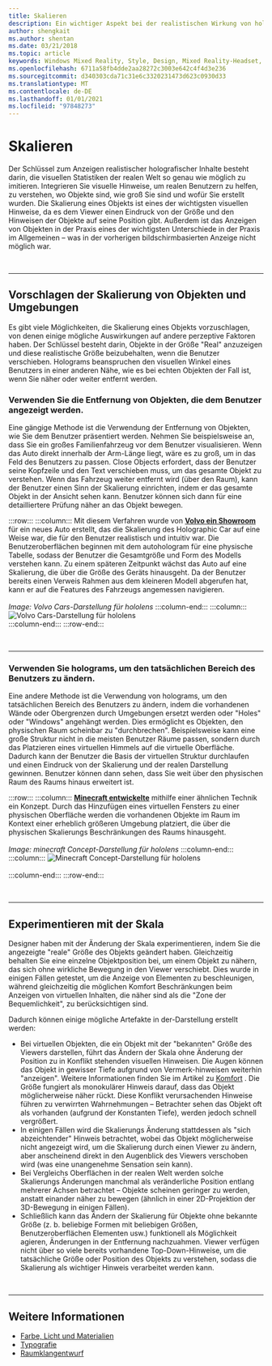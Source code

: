 ```yaml
---
title: Skalieren
description: Ein wichtiger Aspekt bei der realistischen Wirkung von holografisch dargestellten Inhalten ist das möglichst genaue Nachahmen der visuellen Statistik der echten Welt.
author: shengkait
ms.author: shentan
ms.date: 03/21/2018
ms.topic: article
keywords: Windows Mixed Reality, Style, Design, Mixed Reality-Headset, Windows Mixed Reality-Headset, Virtual Reality-Headset, hololens, Skalierung, holograms
ms.openlocfilehash: 6711a58fb4dde2aa28272c3003e642c4f4d3e236
ms.sourcegitcommit: d340303cda71c31e6c3320231473d623c0930d33
ms.translationtype: MT
ms.contentlocale: de-DE
ms.lasthandoff: 01/01/2021
ms.locfileid: "97848273"
---
```

# <a name="scale"></a>Skalieren

Der Schlüssel zum Anzeigen realistischer holografischer Inhalte besteht darin, die visuellen Statistiken der realen Welt so genau wie möglich zu imitieren. Integrieren Sie visuelle Hinweise, um realen Benutzern zu helfen, zu verstehen, wo Objekte sind, wie groß Sie sind und wofür Sie erstellt wurden. Die Skalierung eines Objekts ist eines der wichtigsten visuellen Hinweise, da es dem Viewer einen Eindruck von der Größe und den Hinweisen der Objekte auf seine Position gibt. Außerdem ist das Anzeigen von Objekten in der Praxis eines der wichtigsten Unterschiede in der Praxis im Allgemeinen – was in der vorherigen bildschirmbasierten Anzeige nicht möglich war.

<br>

---

## <a name="how-to-suggest-the-scale-of-objects-and-environments"></a>Vorschlagen der Skalierung von Objekten und Umgebungen

Es gibt viele Möglichkeiten, die Skalierung eines Objekts vorzuschlagen, von denen einige mögliche Auswirkungen auf andere perzeptive Faktoren haben. Der Schlüssel besteht darin, Objekte in der Größe "Real" anzuzeigen und diese realistische Größe beizubehalten, wenn die Benutzer verschieben. Holograms beanspruchen den visuellen Winkel eines Benutzers in einer anderen Nähe, wie es bei echten Objekten der Fall ist, wenn Sie näher oder weiter entfernt werden.

### <a name="use-the-distance-of-objects-as-theyre-presented-to-the-user"></a>Verwenden Sie die Entfernung von Objekten, die dem Benutzer angezeigt werden.

Eine gängige Methode ist die Verwendung der Entfernung von Objekten, wie Sie dem Benutzer präsentiert werden. Nehmen Sie beispielsweise an, dass Sie ein großes Familienfahrzeug vor dem Benutzer visualisieren. Wenn das Auto direkt innerhalb der Arm-Länge liegt, wäre es zu groß, um in das Feld des Benutzers zu passen. Close Objects erfordert, dass der Benutzer seine Kopfzeile und den Text verschieben muss, um das gesamte Objekt zu verstehen. Wenn das Fahrzeug weiter entfernt wird (über den Raum), kann der Benutzer einen Sinn der Skalierung einrichten, indem er das gesamte Objekt in der Ansicht sehen kann. Benutzer können sich dann für eine detailliertere Prüfung näher an das Objekt bewegen.

:::row:::
    :::column:::
        Mit diesem Verfahren wurde von **[Volvo ein Showroom](https://www.youtube.com/watch?v=DilzwF90vec)** für ein neues Auto erstellt, das die Skalierung des Holographic Car auf eine Weise war, die für den Benutzer realistisch und intuitiv war. Die Benutzeroberflächen beginnen mit dem autohologram für eine physische Tabelle, sodass der Benutzer die Gesamtgröße und Form des Modells verstehen kann. Zu einem späteren Zeitpunkt wächst das Auto auf eine Skalierung, die über die Größe des Geräts hinausgeht. Da der Benutzer bereits einen Verweis Rahmen aus dem kleineren Modell abgerufen hat, kann er auf die Features des Fahrzeugs angemessen navigieren.<br>
        <br>
        *Image: Volvo Cars-Darstellung für hololens*
    :::column-end:::
        :::column:::
       ![Volvo Cars-Darstellung für hololens](images/volvo-cars-microsoft-hololens-experience01-640px.jpg)<br>
    :::column-end:::
:::row-end:::


<br>

---

### <a name="use-holograms-to-modify-the-users-real-space"></a>Verwenden Sie holograms, um den tatsächlichen Bereich des Benutzers zu ändern.

Eine andere Methode ist die Verwendung von holograms, um den tatsächlichen Bereich des Benutzers zu ändern, indem die vorhandenen Wände oder Obergrenzen durch Umgebungen ersetzt werden oder "Holes" oder "Windows" angehängt werden. Dies ermöglicht es Objekten, den physischen Raum scheinbar zu "durchbrechen". Beispielsweise kann eine große Struktur nicht in die meisten Benutzer Räume passen, sondern durch das Platzieren eines virtuellen Himmels auf die virtuelle Oberfläche. Dadurch kann der Benutzer die Basis der virtuellen Struktur durchlaufen und einen Eindruck von der Skalierung und der realen Darstellung gewinnen. Benutzer können dann sehen, dass Sie weit über den physischen Raum des Raums hinaus erweitert ist.

:::row:::
    :::column:::
        **[Minecraft entwickelte](https://minecraft.net/)** mithilfe einer ähnlichen Technik ein Konzept. Durch das Hinzufügen eines virtuellen Fensters zu einer physischen Oberfläche werden die vorhandenen Objekte im Raum im Kontext einer erheblich größeren Umgebung platziert, die über die physischen Skalierungs Beschränkungen des Raums hinausgeht.<br>
        <br>
        *Image: minecraft Concept-Darstellung für hololens*
    :::column-end:::
        :::column:::
       ![Minecraft Concept-Darstellung für hololens](images/800px-minecraftwindow-640px.jpg)<br><br>
    :::column-end:::
:::row-end:::


<br>

---


## <a name="experimenting-with-scale"></a>Experimentieren mit der Skala

Designer haben mit der Änderung der Skala experimentieren, indem Sie die angezeigte "reale" Größe des Objekts geändert haben. Gleichzeitig behalten Sie eine einzelne Objektposition bei, um einem Objekt zu nähern, das sich ohne wirkliche Bewegung in den Viewer verschiebt. Dies wurde in einigen Fällen getestet, um die Anzeige von Elementen zu beschleunigen, während gleichzeitig die möglichen Komfort Beschränkungen beim Anzeigen von virtuellen Inhalten, die näher sind als die "Zone der Bequemlichkeit", zu berücksichtigen sind.

Dadurch können einige mögliche Artefakte in der-Darstellung erstellt werden:
* Bei virtuellen Objekten, die ein Objekt mit der "bekannten" Größe des Viewers darstellen, führt das Ändern der Skala ohne Änderung der Position zu in Konflikt stehenden visuellen Hinweisen. Die Augen können das Objekt in gewisser Tiefe aufgrund von Vermerk-hinweisen weiterhin "anzeigen". Weitere Informationen finden Sie im Artikel zu [Komfort](comfort.md) . Die Größe fungiert als monokulärer Hinweis darauf, dass das Objekt möglicherweise näher rückt. Diese Konflikt verursachenden Hinweise führen zu verwirrten Wahrnehmungen – Betrachter sehen das Objekt oft als vorhanden (aufgrund der Konstanten Tiefe), werden jedoch schnell vergrößert.
* In einigen Fällen wird die Skalierungs Änderung stattdessen als "sich abzeichtender" Hinweis betrachtet, wobei das Objekt möglicherweise nicht angezeigt wird, um die Skalierung durch einen Viewer zu ändern, aber anscheinend direkt in den Augenblick des Viewers verschoben wird (was eine unangenehme Sensation sein kann).
* Bei Vergleichs Oberflächen in der realen Welt werden solche Skalierungs Änderungen manchmal als veränderliche Position entlang mehrerer Achsen betrachtet – Objekte scheinen geringer zu werden, anstatt einander näher zu bewegen (ähnlich in einer 2D-Projektion der 3D-Bewegung in einigen Fällen).
* Schließlich kann das Ändern der Skalierung für Objekte ohne bekannte Größe (z. b. beliebige Formen mit beliebigen Größen, Benutzeroberflächen Elementen usw.) funktionell als Möglichkeit agieren, Änderungen in der Entfernung nachzuahmen. Viewer verfügen nicht über so viele bereits vorhandene Top-Down-Hinweise, um die tatsächliche Größe oder Position des Objekts zu verstehen, sodass die Skalierung als wichtiger Hinweis verarbeitet werden kann.

<br>

---

## <a name="see-also"></a>Weitere Informationen
* [Farbe, Licht und Materialien](../color,-light-and-materials.md)
* [Typografie](typography.md)
* [Raumklangentwurf](spatial-sound-design.md)

